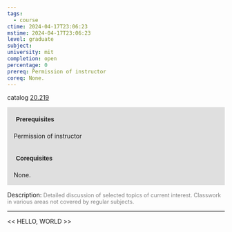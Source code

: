 ```yaml
---
tags:
  - course
ctime: 2024-04-17T23:06:23
mstime: 2024-04-17T23:06:23
level: graduate
subject: 
university: mit
completion: open
percentage: 0
prereq: Permission of instructor
coreq: None.
---
```


catalog [20.219](http://student.mit.edu/catalog/m20a.html#20.219)

<span style="display: block; padding: 15px; background-color: rgb(100, 100, 100, 0.2);"><font id="m_prereq2032_0" style="display: block; font-family: Arial, sans-serif; font-weight: bold; padding: 5px">Prerequisites</font><br><span id="prereq2032_0">Permission of instructor</span></span>
<span style="display: block; padding: 15px; background-color: rgb(100, 100, 100, 0.2);"><font id="m_coreq2032_0" style="display: block; font-family: Arial, sans-serif; font-weight: bold; padding: 5px">Corequisites</font><br><span id="coreq2032_0">None.</span></span>

<font style="">Description:</font>
<font style="color: grey; font-size: 0.8rem;">Detailed discussion of selected topics of current interest. Classwork in various areas not covered by regular subjects.</font>



---

<< HELLO, WORLD >>
